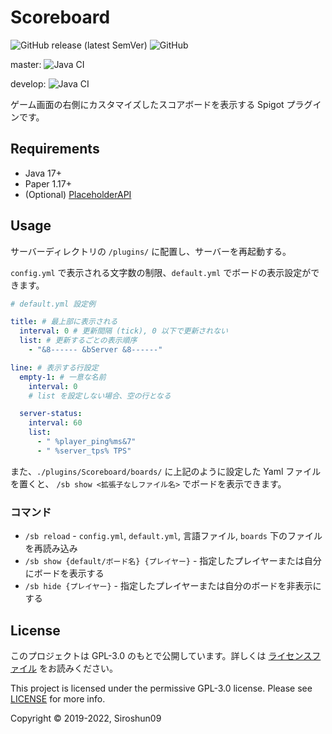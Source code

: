 # Scoreboard

![GitHub release (latest SemVer)](https://img.shields.io/github/v/release/okocraft/Scoreboard)
![GitHub](https://img.shields.io/github/license/okocraft/Scoreboard)

master:
![Java CI](https://github.com/okocraft/Scoreboard/workflows/Java%20CI/badge.svg?branch=master)

develop:
![Java CI](https://github.com/okocraft/Scoreboard/workflows/Java%20CI/badge.svg?branch=develop)

ゲーム画面の右側にカスタマイズしたスコアボードを表示する Spigot プラグインです。

## Requirements

- Java 17+
- Paper 1.17+
- (Optional) [PlaceholderAPI](https://www.spigotmc.org/resources/placeholderapi.6245/)

## Usage

サーバーディレクトリの `/plugins/` に配置し、サーバーを再起動する。

`config.yml` で表示される文字数の制限、`default.yml` でボードの表示設定ができます。

```yaml
# default.yml 設定例

title: # 最上部に表示される
  interval: 0 # 更新間隔 (tick), 0 以下で更新されない
  list: # 更新するごとの表示順序
    - "&8------ &bServer &8------"

line: # 表示する行設定
  empty-1: # 一意な名前
    interval: 0
    # list を設定しない場合、空の行となる

  server-status:
    interval: 60
    list:
      - " %player_ping%ms&7"
      - " %server_tps% TPS"
```

また、`./plugins/Scoreboard/boards/` に上記のように設定した Yaml ファイルを置くと、
`/sb show <拡張子なしファイル名>` でボードを表示できます。

### コマンド

- `/sb reload` - `config.yml`, `default.yml`, 言語ファイル, `boards` 下のファイルを再読み込み
- `/sb show {default/ボード名} {プレイヤー}` - 指定したプレイヤーまたは自分にボードを表示する
- `/sb hide {プレイヤー}` - 指定したプレイヤーまたは自分のボードを非表示にする

## License

このプロジェクトは GPL-3.0 のもとで公開しています。詳しくは [ライセンスファイル](LICENSE) をお読みください。

This project is licensed under the permissive GPL-3.0 license. Please see [LICENSE](LICENSE) for more info.

Copyright © 2019-2022, Siroshun09
